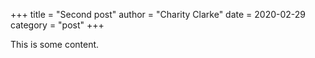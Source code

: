 +++
title = "Second post"
author = "Charity Clarke"
date = 2020-02-29
category = "post"
+++

This is some content.

